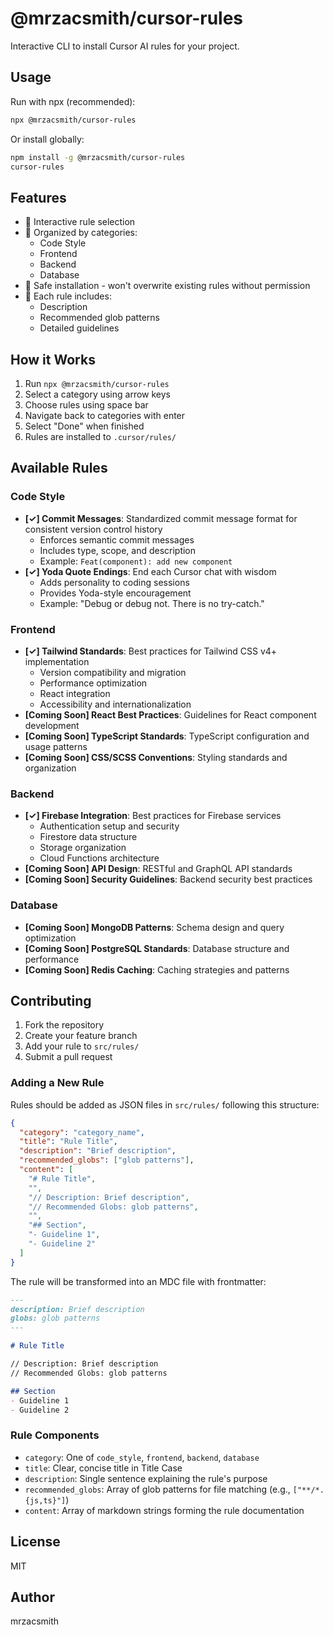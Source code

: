 # @mrzacsmith/cursor-rules

Interactive CLI to install Cursor AI rules for your project.

## Usage

Run with npx (recommended):
```bash
npx @mrzacsmith/cursor-rules
```

Or install globally:
```bash
npm install -g @mrzacsmith/cursor-rules
cursor-rules
```

## Features

- 🎯 Interactive rule selection
- 📁 Organized by categories:
  - Code Style
  - Frontend
  - Backend
  - Database
- 🔄 Safe installation - won't overwrite existing rules without permission
- 📝 Each rule includes:
  - Description
  - Recommended glob patterns
  - Detailed guidelines

## How it Works

1. Run `npx @mrzacsmith/cursor-rules`
2. Select a category using arrow keys
3. Choose rules using space bar
4. Navigate back to categories with enter
5. Select "Done" when finished
6. Rules are installed to `.cursor/rules/`

## Available Rules

### Code Style
- **[✓] Commit Messages**: Standardized commit message format for consistent version control history
  - Enforces semantic commit messages
  - Includes type, scope, and description
  - Example: `Feat(component): add new component`
- **[✓] Yoda Quote Endings**: End each Cursor chat with wisdom
  - Adds personality to coding sessions
  - Provides Yoda-style encouragement
  - Example: "Debug or debug not. There is no try-catch."

### Frontend
- **[✓] Tailwind Standards**: Best practices for Tailwind CSS v4+ implementation
  - Version compatibility and migration
  - Performance optimization
  - React integration
  - Accessibility and internationalization
- **[Coming Soon] React Best Practices**: Guidelines for React component development
- **[Coming Soon] TypeScript Standards**: TypeScript configuration and usage patterns
- **[Coming Soon] CSS/SCSS Conventions**: Styling standards and organization

### Backend
- **[✓] Firebase Integration**: Best practices for Firebase services
  - Authentication setup and security
  - Firestore data structure
  - Storage organization
  - Cloud Functions architecture
- **[Coming Soon] API Design**: RESTful and GraphQL API standards
- **[Coming Soon] Security Guidelines**: Backend security best practices

### Database
- **[Coming Soon] MongoDB Patterns**: Schema design and query optimization
- **[Coming Soon] PostgreSQL Standards**: Database structure and performance
- **[Coming Soon] Redis Caching**: Caching strategies and patterns

## Contributing

1. Fork the repository
2. Create your feature branch
3. Add your rule to `src/rules/`
4. Submit a pull request

### Adding a New Rule

Rules should be added as JSON files in `src/rules/` following this structure:
```json
{
  "category": "category_name",
  "title": "Rule Title",
  "description": "Brief description",
  "recommended_globs": ["glob patterns"],
  "content": [
    "# Rule Title",
    "",
    "// Description: Brief description",
    "// Recommended Globs: glob patterns",
    "",
    "## Section",
    "- Guideline 1",
    "- Guideline 2"
  ]
}
```

The rule will be transformed into an MDC file with frontmatter:
```markdown
---
description: Brief description
globs: glob patterns
---

# Rule Title

// Description: Brief description
// Recommended Globs: glob patterns

## Section
- Guideline 1
- Guideline 2
```

### Rule Components
- `category`: One of `code_style`, `frontend`, `backend`, `database`
- `title`: Clear, concise title in Title Case
- `description`: Single sentence explaining the rule's purpose
- `recommended_globs`: Array of glob patterns for file matching (e.g., `["**/*.{js,ts}"]`)
- `content`: Array of markdown strings forming the rule documentation

## License

MIT

## Author

mrzacsmith
